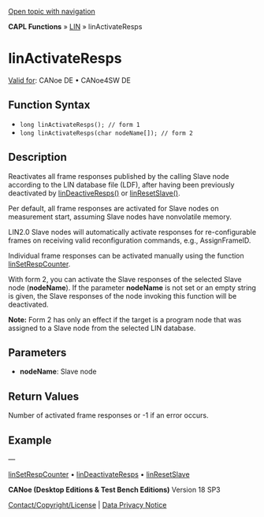 [Open topic with navigation](../../../../../CANoeDEFamily.htm#Topics/CAPLFunctions/LIN/Functions/CAPLfunctionLINActivateResps.md)

**CAPL Functions** » [LIN](../CAPLfunctionsLINOverview.md) » linActivateResps

# linActivateResps

[Valid for](../../../Shared/FeatureAvailability.md): CANoe DE • CANoe4SW DE

## Function Syntax

- `long linActivateResps(); // form 1`
- `long linActivateResps(char nodeName[]); // form 2`

## Description

Reactivates all frame responses published by the calling Slave node according to the LIN database file (LDF), after having been previously deactivated by [linDeactiveResps()](CAPLfunctionLINDeactivateResps.md) or [linResetSlave()](CAPLfunctionLINResetSlave.md).

Per default, all frame responses are activated for Slave nodes on measurement start, assuming Slave nodes have nonvolatile memory.

LIN2.0 Slave nodes will automatically activate responses for re-configurable frames on receiving valid reconfiguration commands, e.g., AssignFrameID.

Individual frame responses can be activated manually using the function [linSetRespCounter](CAPLfunctionLINSetRespCounter.md).

With form 2, you can activate the Slave responses of the selected Slave node (**nodeName**). If the parameter **nodeName** is not set or an empty string is given, the Slave responses of the node invoking this function will be deactivated.

**Note:** Form 2 has only an effect if the target is a program node that was assigned to a Slave node from the selected LIN database.

## Parameters

- **nodeName**: Slave node

## Return Values

Number of activated frame responses or -1 if an error occurs.

## Example

—

[linSetRespCounter](CAPLfunctionLINSetRespCounter.md) • [linDeactivateResps](CAPLfunctionLINDeactivateResps.md) • [linResetSlave](CAPLfunctionLINResetSlave.md)

**CANoe (Desktop Editions & Test Bench Editions)** Version 18 SP3

[Contact/Copyright/License](../../../Shared/ContactCopyrightLicense.md) | [Data Privacy Notice](https://www.vector.com/int/en/company/get-info/privacy-policy/)
